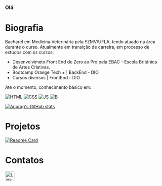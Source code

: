 ### Olá

# Biografia

Bacharel em Medicina Veterinária pela FZMV/UFLA, tendo atuado na área durante o curso.
Atualmente em transição de carreira, em processo de estudos com os cursos:

- Desenvolvimeto Front End do Zero ao Pro pela EBAC - Escola Britânica de Artes Criativas.
- Bootcamp Orange Tech + | BackEnd - DIO
- Cursos diversos | FrontEnd - DIO


Até o momento, conhecimento básico em:

![HTML](https://img.shields.io/badge/HTML5-E34F26?style=for-the-badge&logo=html5&logoColor=white)
![CSS](https://img.shields.io/badge/CSS3-1572B6?style=for-the-badge&logo=css3&logoColor=white)
![JS](https://img.shields.io/badge/JavaScript-323330?style=for-the-badge&logo=javascript&logoColor=F7DF1E)
![B](https://img.shields.io/badge/Bootstrap-563D7C?style=for-the-badge&logo=bootstrap&logoColor=white)

[![Anurag's GitHub stats](https://github-readme-stats.vercel.app/api?username=rhaoliver&theme=dark)](https://github.com/anuraghazra/github-readme-stats)

# Projetos

[![Readme Card](https://github-readme-stats.vercel.app/api/pin/?username=rhaoliver&repo=site_loyalempire)](https://github.com/anuraghazra/github-readme-stats)

# Contatos

[<img src='https://img.shields.io/badge/LinkedIn-0077B5?style=for-the-badge&logo=linkedin&logoColor=white' alt='Linkedin' height='30'>](https://www.linkedin.com/in/rhaiza-amaral/)
